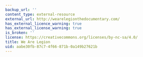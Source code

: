 ```yaml
---
backup_url: ''
content_type: external-resource
external_url: http://wearelegionthedocumentary.com/
has_external_licence_warning: true
has_external_license_warning: true
is_broken: ''
license: https://creativecommons.org/licenses/by-nc-sa/4.0/
title: We Are Legion
uid: aabe30fb-87c7-4f66-871b-0a149b27621b
---
```

